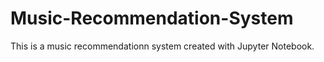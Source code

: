 # Music-Recommendation-System
This is a music recommendationn system created with Jupyter Notebook.
